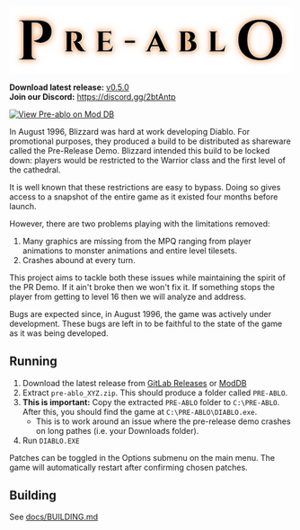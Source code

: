 ![Pre-ablo Banner](docs/banner.png)

**Download latest release:** [v0.5.0](https://gitlab.com/moralbacteria/diablo-prdemo-patches/-/releases)  
**Join our Discord:** https://discord.gg/2btAntp

<a href="https://www.moddb.com/mods/pre-ablo" title="View Pre-ablo on Mod DB" target="_blank"><img src="https://button.moddb.com/rating/medium/mods/46670.png" alt="View Pre-ablo on Mod DB" /></a>

In August 1996, Blizzard was hard at work developing Diablo. For promotional
purposes, they produced a build to be distributed as shareware called the
Pre-Release Demo. Blizzard intended this build to be locked down: players would
be restricted to the Warrior class and the first level of the cathedral.

It is well known that these restrictions are easy to bypass. Doing so gives
access to a snapshot of the entire game as it existed four months before launch.

However, there are two problems playing with the limitations removed:

 1. Many graphics are missing from the MPQ ranging from player animations to
    monster animations and entire level tilesets.
 2. Crashes abound at every turn.

This project aims to tackle both these issues while maintaining the spirit of
the PR Demo. If it ain't broke then we won't fix it. If something stops the
player from getting to level 16 then we will analyze and address.

Bugs are expected since, in August 1996, the game was actively under
development. These bugs are left in to be faithful to the state of the game as
it was being developed.

## Running

 1. Download the latest release from [GitLab Releases](https://gitlab.com/moralbacteria/diablo-prdemo-patches/-/releases) or [ModDB](https://www.moddb.com/mods/pre-ablo/downloads)
 2. Extract `pre-ablo_XYZ.zip`. This should produce a folder called `PRE-ABLO`.
 3. **This is important:** Copy the extracted `PRE-ABLO` folder to `C:\PRE-ABLO`. After this, you should find the game at `C:\PRE-ABLO\DIABLO.exe`.
      * This is to work around an issue where the pre-release demo crashes on long pathes (i.e. your Downloads folder).
 4. Run `DIABLO.EXE`

Patches can be toggled in the Options submenu on the main menu. The game will automatically restart after confirming chosen patches.

## Building

See [docs/BUILDING.md](docs/BUILDING.md)
